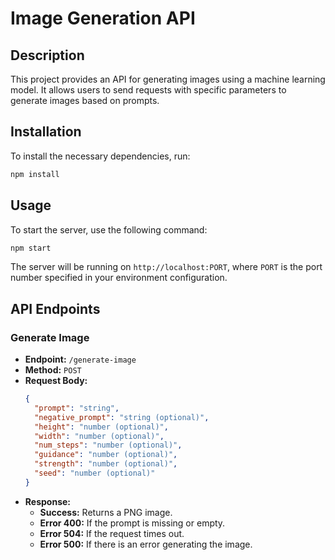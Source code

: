 # Image Generation API

## Description
This project provides an API for generating images using a machine learning model. It allows users to send requests with specific parameters to generate images based on prompts.

## Installation
To install the necessary dependencies, run:

```bash
npm install
```

## Usage
To start the server, use the following command:

```bash
npm start
```

The server will be running on `http://localhost:PORT`, where `PORT` is the port number specified in your environment configuration.

## API Endpoints

### Generate Image
- **Endpoint:** `/generate-image`
- **Method:** `POST`
- **Request Body:**
  ```json
  {
    "prompt": "string",
    "negative_prompt": "string (optional)",
    "height": "number (optional)",
    "width": "number (optional)",
    "num_steps": "number (optional)",
    "guidance": "number (optional)",
    "strength": "number (optional)",
    "seed": "number (optional)"
  }
  ```
- **Response:**
  - **Success:** Returns a PNG image.
  - **Error 400:** If the prompt is missing or empty.
  - **Error 504:** If the request times out.
  - **Error 500:** If there is an error generating the image.